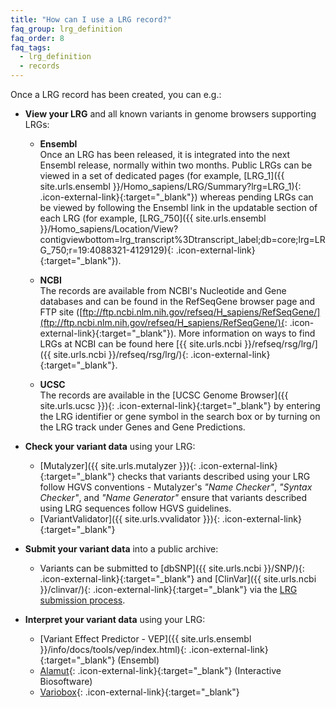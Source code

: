 ```yaml
---
title: "How can I use a LRG record?"
faq_group: lrg_definition
faq_order: 8
faq_tags:
  - lrg_definition
  - records
---
```


Once a LRG record has been created, you can e.g.:  

* **View your LRG** and all known variants in genome browsers supporting LRGs:

  * **Ensembl**  
    Once an LRG has been released, it is integrated into the next Ensembl release, normally within two months. Public LRGs can be viewed in a set of dedicated pages (for example, [LRG_1]({{ site.urls.ensembl }}/Homo_sapiens/LRG/Summary?lrg=LRG_1){: .icon-external-link}{:target="_blank"}) whereas pending LRGs can be viewed by following the Ensembl link in the updatable section of each LRG (for example, [LRG_750]({{ site.urls.ensembl }}/Homo_sapiens/Location/View?contigviewbottom=lrg_transcript%3Dtranscript_label;db=core;lrg=LRG_750;r=19:4088321-4129129){: .icon-external-link}{:target="_blank"}).  
  
  * **NCBI**  
    The records are available from NCBI's Nucleotide and Gene databases and can be found in the RefSeqGene browser page and FTP site ([ftp://ftp.ncbi.nlm.nih.gov/refseq/H_sapiens/RefSeqGene/](ftp://ftp.ncbi.nlm.nih.gov/refseq/H_sapiens/RefSeqGene/){: .icon-external-link}{:target="_blank"}). More information on ways to find LRGs at NCBI can be found here [{{ site.urls.ncbi }}/refseq/rsg/lrg/]({{ site.urls.ncbi }}/refseq/rsg/lrg/){: .icon-external-link}{:target="_blank"}.  

  * **UCSC**  
    The records are available in the [UCSC Genome Browser]({{ site.urls.ucsc }}){: .icon-external-link}{:target="_blank"} by entering the LRG identifier or gene symbol in the search box or by turning on the LRG track under Genes and Gene Predictions.  

* **Check your variant data** using your LRG:

  * [Mutalyzer]({{ site.urls.mutalyzer }}){: .icon-external-link}{:target="_blank"} checks that variants described using your LRG follow HGVS conventions - Mutalyzer's *"Name Checker"*, *"Syntax Checker"*, and *"Name Generator"* ensure that variants described using LRG sequences follow HGVS guidelines.
  * [VariantValidator]({{ site.urls.vvalidator }}){: .icon-external-link}{:target="_blank"}

* **Submit your variant data** into a public archive:

  * Variants can be submitted to [dbSNP]({{ site.urls.ncbi }}/SNP/){: .icon-external-link}{:target="_blank"} and [ClinVar]({{ site.urls.ncbi }}/clinvar/){: .icon-external-link}{:target="_blank"} via the [LRG submission process](/documentation/submit-variants).  

* **Interpret your variant data** using your LRG:

  * [Variant Effect Predictor - VEP]({{ site.urls.ensembl }}/info/docs/tools/vep/index.html){: .icon-external-link}{:target="_blank"} (Ensembl)
  * [Alamut](http://www.interactive-biosoftware.com/){: .icon-external-link}{:target="_blank"} (Interactive Biosoftware)
  * [Variobox](http://bioinformatics.ua.pt/software/variobox/){: .icon-external-link}{:target="_blank"}
